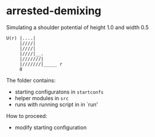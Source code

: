 # arrested-demixing

Simulating a shoulder potential of height 1.0 and width 0.5

```
U(r) |....|
     |////|
     |////|
     |////|__.
     |///////|
     |///////|_____ r
     0
```

The folder contains:

- starting configuratons in `startconfs`
- helper modules in `src`
- runs with running script in in `run'


How to proceed:
- modify starting configuration
